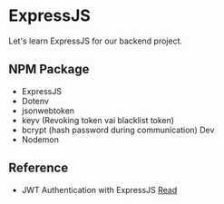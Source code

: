 # ExpressJS

Let's learn ExpressJS for our backend project.


## NPM Package
- ExpressJS
- Dotenv
- jsonwebtoken
- keyv (Revoking token vai blacklist token)
- bcrypt (hash password during communication)
Dev
- Nodemon


## Reference
- JWT Authentication with ExpressJS [Read](https://www.ultimateakash.com/blog-details/Ii0jYGAKYAo=/How-to-Implement-JWT-Authentication-in-Node.js-Using-Mysql-2022)
